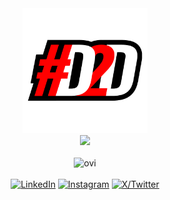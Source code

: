 <head>
  <link rel="icon" href="assets/logo_sqr.png" />
</head>

<div align="center">
    <img src="assets/logo_sqr.png" width="200px" alt="ovi" />
</div>
<div align="center">
    <img src="http://estruyf-github.azurewebsites.net/api/VisitorHit?user=mrday2day&countColorcountColor&countColor=%237B1E7B"/>
</div>
    <br/>
<div align="center">
    <img src="https://github-readme-stats.vercel.app/api/top-langs?username=MrDay2Day&show_icons=true&locale=en&layout=compact&theme=chartreuse-dark" alt="ovi" />
</div>
    <br/>
    <div align="center">
    <div>
        <a href="https://www.linkedin.com/in/dwight-thorpe-ja/" target="_blank"><img src="https://img.shields.io/badge/LinkedIn-%230077B5.svg?&style=flat-square&logo=linkedin&logoColor=white" alt="LinkedIn"></a>
        <a href="https://www.instagram.com/day2dayja/" target="_blank"><img src="https://img.shields.io/badge/Instagram-%23E4405F.svg?&style=flat-square&logo=instagram&logoColor=white" alt="Instagram"></a>
        <a href="https://twitter.com/day2dayja" target="_blank">
        <img src="https://img.shields.io/badge/X-%231DA1F2.svg?&style=flat-square&logo=Twitter&logoColor=white" alt="X/Twitter">
        </a>
    </div>
</div>
    
</div>
